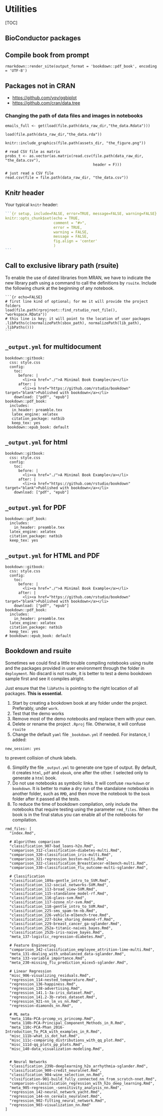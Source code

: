 # Utilities

[TOC]

## BioConductor packages





## Compile book from prompt

```
rmarkdown::render_site(output_format = 'bookdown::pdf_book', encoding = 'UTF-8')
```



## Packages not in CRAN

* <https://github.com/vqv/ggbiplot>
* <https://github.com/cran/data.tree>



### Changing the path of data files and images in notebooks

```
emails_full <- get(load(file.path(data_raw_dir,"the_data.Rdata")))
```

```
load(file.path(data_raw_dir,"the_data.rda"))
```

```
knitr::include_graphics(file.path(assets_dir, "the_figure.png"))
```

```
# read CSV file as matrix
probs_t <- as.vector(as.matrix(read.csv(file.path(data_raw_dir, "the_data.csv"),
                                        header = F)))
```

```
# just read a CSV file
read.csv(file = file.path(data_raw_dir, "the_data.csv"))
```



## Knitr header

Your typical `knitr` header:

```R
​```{r setup, include=FALSE, error=TRUE, message=FALSE, warning=FALSE} 
knitr::opts_chunk$set(echo = TRUE, 
                      comment = "#>", 
                      error = TRUE, 
                      warning = FALSE, 
                      message = FALSE, 
                      fig.align = 'center'
                      )
​```
```





## Call to exclusive library path (rsuite)

To enable the use of dated libraries from MRAN, we have to indicate the new library path using a command to call the definitions by `rsuite`. Include the following chunk at the beginning of any notebook.

```
​```{r echo=FALSE}
# first line kind of optional; for me it will provide the project folders
load(file.path(rprojroot::find_rstudio_root_file(), "workspace.RData"))
# this line is key; it will point to the location of user packages
.libPaths(c(normalizePath(sbox_path), normalizePath(lib_path), .libPaths()))
​```
```



## `_output.yml` for multidocument

```
bookdown::gitbook:
  css: style.css
  config:
    toc:
      before: |
        <li><a href="./">A Minimal Book Example</a></li>
      after: |
        <li><a href="https://github.com/rstudio/bookdown" target="blank">Published with bookdown</a></li>
    download: ["pdf", "epub"]
bookdown::pdf_book:
  includes:
   in_header: preamble.tex
   latex_engine: xelatex
   citation_package: natbib
   keep_tex: yes
 bookdown::epub_book: default

```

## `_output.yml` for html

```
bookdown::gitbook:
  css: style.css
  config:
    toc:
      before: |
        <li><a href="./">A Minimal Book Example</a></li>
      after: |
        <li><a href="https://github.com/rstudio/bookdown" target="blank">Published with bookdown</a></li>
    download: ["pdf", "epub"]
```



## `_output.yml` for PDF

```
bookdown::pdf_book:
  includes:
    in_header: preamble.tex
  latex_engine: xelatex
  citation_package: natbib
  keep_tex: yes
```





## `_output.yml` for HTML and PDF

```
bookdown::gitbook:
  css: style.css
  config:
    toc:
      before: |
        <li><a href="./">A Minimal Book Example</a></li>
      after: |
        <li><a href="https://github.com/rstudio/bookdown" target="blank">Published with bookdown</a></li>
    download: ["pdf", "epub"]
bookdown::pdf_book:
  includes:
    in_header: preamble.tex
  latex_engine: xelatex
  citation_package: natbib
  keep_tex: yes
# bookdown::epub_book: default
```





## Bookdown and rsuite

Sometimes we could find a little trouble compiling notebooks using rsuite and the packages provided in user environment through the folder in `deployment`. No discard is not rsuite, it is better to test a demo bookdown sample first and see it compiles alright.

Just ensure that the `libPaths` is pointing to the right location of all packages. **This is essential.**

1. Start by creating a bookdown book at any folder under the project. Preferably, under `work`.
2. Test that the demo works
3. Remove most of the demo notebooks and replace them with your own.
4. Delete or rename the project `.Rproj` file. Otherwise, it will confuse `rsuite`
5. Change the default `yaml` file `_bookdown.yml` if needed. For instance, I added:

```
new_session: yes
```

to prevent collision of chunk labels.

6. Simplify the file `_output.yml` to generate one type of output. By default, it creates `html`, `pdf` and `ebook`, one after the other. I selected only to generate a `html` book.
7. Do not use notebooks as symbolic links. It will confuse `rmarkdown` or `bookdown`. It is better to make a dry run of the standalone notebooks in another folder, such as `RMD`, and then move the notebook to the `book` folder after it passed all the tests.
8. To reduce the time of bookdown compilation, only include the notebooks that require testing using the parameter `rmd_files`. When the book is in the final status you can enable all of the notebooks for compilation.



```
rmd_files: [
  "index.Rmd",

  # Algorithms comparison
  "classification_907-bad_loans-h2o.Rmd",
  "comparison_312-classification-diabetes-multi.Rmd",
  "comparison_320-classification_iris-multi.Rmd",
  "comparison_321-regression_boston-multi.Rmd",
  "comparison_322-classification_BreastCancer-mlbench-multi.Rmd",
  "comparison_330-classification_flu_outcome-multi-sglander.Rmd",

  # Classification
  "classification_109a-gentle_intro_to_SVM.Rmd",
  "classification_112-social_networks-SVM.Rmd",
  "classification_113-broad_view-SVM.Rmd",
  "classification_115-standalone_model-rf.Rmd",
  "classification_116-glass-svm.Rmd",
  "classification_117-ozone_nlr-svm.Rmd",
  "classification_118-gentle_intro_to_SVM.Rmd",
  "classification_225-sms_spam-tm-nb.Rmd",
  "classification_226-vehicle-mlbench-tree.Rmd",
  "classification_227-bike_sharing_demand-rf.Rmd",
  "classification_229-breast_cancer_ga-sglander.Rmd",
  "classification_252a-titanic-naives_bayes.Rmd",
  "classification_252b-iris-naive_bayes.Rmd",
  "meta_137-logistic_regression-diabetes.Rmd",

  # Feature Engineering
  "comparison_342-classification_employee_attrition-lime-multi.Rmd",
  "meta_131-dealing_with_unbalanced_data-sglander.Rmd",
  "meta_133-variable_importance.Rmd",
  "meta_230-missing_flu_prediction_micex5-sglander.Rmd",

  # Linear Regression
  "misc_906-visualizing_residuals.Rmd",
  "regression_114-nested_temperature.Rmd",
  "regression_136-happiness.Rmd",
  "regression_138-advertising.Rmd",
  "regression_141.1-3a-iris_dataset.Rmd",
  "regression_141.2-3b-rates_dataset.Rmd",
  "regression_921-nn_lm_vs_nn.Rmd",
  "regression-diamonds_nn.Rmd",

  # ML meta
  "meta_110a-PCA-prcomp_vs_princomp.Rmd",
  "meta_110b-PCA-Principal_Component_Methods_in_R.Rmd",
  "meta_110c-PCA-Phan_2016-Introduction_To_PCA_with_examples_in_R.Rmd",
  "misc_111b-what_is_dot_hat.Rmd",
  "misc_111c-comparing_distributions_with_qq_plot.Rmd",
  "misc_111d-qq_plots_pp_plots.Rmd",
  "misc_140-data_visualization-modeling.Rmd",


  # Neural Networks
  "classification_239b-deeplearning_h2o_arrhythmia-sglander.Rmd",
  "classification_900-credit_neuralnet.Rmd",
  "classification_904-wine_selection_nn.Rmd",
  "clssification-901-build_fully_connected_nn_from_scratch-nnet.Rmd",
  "comparison-classification_regression_with_h2o_deep_learning.Rmd",
  "meta_905-regression_-sensitivity_analysis_nn.Rmd",
  "regression_142-neural_network_yacht.Rmd",
  "regression_144-nn_cereals_neuralnet.Rmd",
  "regression_902-fitting_neural_network.Rmd",
  "regression_903-visualization_nn.Rmd"
]
```

